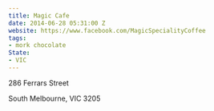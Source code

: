 ```yaml
---
title: Magic Cafe
date: 2014-06-28 05:31:00 Z
website: https://www.facebook.com/MagicSpecialityCoffee
tags:
- mork chocolate
State:
- VIC
---
```


286 Ferrars Street

South Melbourne, VIC 3205

